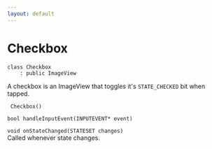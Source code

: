 ```yaml
---
layout: default
---
```


# Checkbox

```
class Checkbox
    : public ImageView
```


A checkbox is an ImageView that toggles it's `STATE_CHECKED` bit when tapped.     

    
` Checkbox()`<br>


`bool handleInputEvent(INPUTEVENT* event)`<br>

`void onStateChanged(STATESET changes)`<br>Called whenever state changes.


